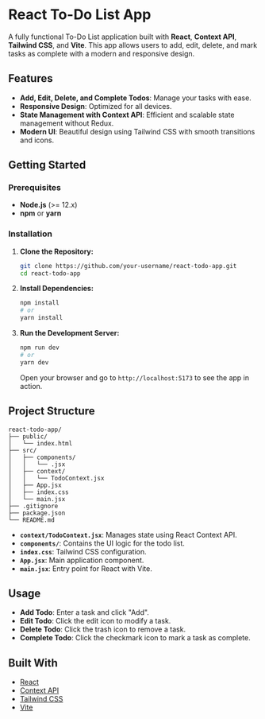

# React To-Do List App

A fully functional To-Do List application built with **React**, **Context API**, **Tailwind CSS**, and **Vite**. This app allows users to add, edit, delete, and mark tasks as complete with a modern and responsive design.

## Features

- **Add, Edit, Delete, and Complete Todos**: Manage your tasks with ease.
- **Responsive Design**: Optimized for all devices.
- **State Management with Context API**: Efficient and scalable state management without Redux.
- **Modern UI**: Beautiful design using Tailwind CSS with smooth transitions and icons.

## Getting Started

### Prerequisites

- **Node.js** (>= 12.x)
- **npm** or **yarn**

### Installation

1. **Clone the Repository:**

   ```bash
   git clone https://github.com/your-username/react-todo-app.git
   cd react-todo-app
   ```

2. **Install Dependencies:**

   ```bash
   npm install
   # or
   yarn install
   ```

3. **Run the Development Server:**

   ```bash
   npm run dev
   # or
   yarn dev
   ```

   Open your browser and go to `http://localhost:5173` to see the app in action.

## Project Structure

```
react-todo-app/
├── public/
│   └── index.html
├── src/
│   ├── components/
│   │   └── .jsx
│   ├── context/
│   │   └── TodoContext.jsx
│   ├── App.jsx
│   ├── index.css
│   └── main.jsx
├── .gitignore
├── package.json
└── README.md
```

- **`context/TodoContext.jsx`**: Manages state using React Context API.
- **`components/`**: Contains the UI logic for the todo list.
- **`index.css`**: Tailwind CSS configuration.
- **`App.jsx`**: Main application component.
- **`main.jsx`**: Entry point for React with Vite.

## Usage

- **Add Todo**: Enter a task and click "Add".
- **Edit Todo**: Click the edit icon to modify a task.
- **Delete Todo**: Click the trash icon to remove a task.
- **Complete Todo**: Click the checkmark icon to mark a task as complete.

## Built With

- [React](https://reactjs.org/)
- [Context API](https://reactjs.org/docs/context.html)
- [Tailwind CSS](https://tailwindcss.com/)
- [Vite](https://vitejs.dev/)

